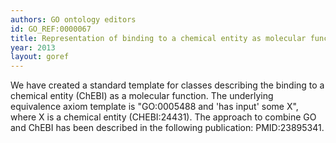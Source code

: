 ```yaml
--- 
authors: GO ontology editors
id: GO_REF:0000067
title: Representation of binding to a chemical entity as molecular function in the Gene Ontology
year: 2013
layout: goref
---
```


We have created a standard template for classes describing the binding to a chemical entity (ChEBI) as a molecular function. The underlying equivalence axiom template is "GO:0005488 and 'has input' some X", where X is a chemical entity (CHEBI:24431). The approach to combine GO and ChEBI has been described in the following publication: PMID:23895341.
